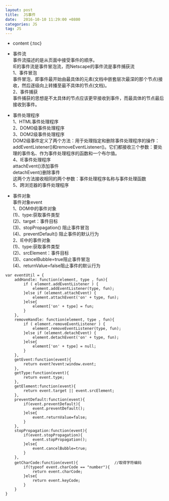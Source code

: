```yaml
---
layout: post
title:  JS事件
date:   2016-10-10 11:29:00 +0800
categories: JS
tag: JS
---
```


* content
{:toc}

- 事件流  
	事件流描述的是从页面中接受事件的顺序。  
	IE的事件流是事件冒泡流，而Netscape的事件流是事件捕获流  
	1、事件冒泡  
	事件冒泡，即事件最开始由最具体的元素(文档中嵌套层次最深的那个节点)接收，然后逐级向上转播至最不具体的节点(文档)。  
	2、事件捕获  
	事件捕获的思想是不太具体的节点应该更早接收到事件，而最具体的节点最后接收到事件。  

- 事件处理程序  
	1、HTML事件处理程序  
	2、DOM0级事件处理程序  
	3、DOM2级事件处理程序  
	DOM2级事件定义了两个方法：用于处理指定和删除事件处理程序的操作：addEventListener()和removeEventListener()。它们都接收三个参数：要处理的事件名、作为事件处理程序的函数和一个布尔值。  
	4、IE事件处理程序  
	attachEvent()添加事件  
	detachEvent()删除事件  
	这两个方法接收相同的两个参数：事件处理程序名称与事件处理函数  
	5、跨浏览器的事件处理程序  

- 事件对象  
	事件对象event  
	1、DOM中的事件对象  
	(1)、type:获取事件类型  
	(2)、target：事件目标  
	(3)、stopPropagation() 阻止事件冒泡  
	(4)、preventDefault() 阻止事件的默认行为  
	2、IE中的事件对象  
	(1)、type:获取事件类型  
	(2)、srcElement：事件目标  
	(3)、cancelBubble=true阻止事件冒泡  
	(4)、returnValue=false阻止事件的默认行为   
	

```
var eventUtil = {
	addHandle: function(element, type , fun){
		if ( element.addEventListener ) {
			element.addEventListener(type, fun);
		}else if (element.attachEvent) {
			element.attachEvent('on' + type, fun);
		}else{
			element['on' + type] = fun;
		}
	},
	removeHandle: function(element, type , fun){
		if ( element.removeEventListener ) {
			element.removeEventListener(type, fun);
		}else if (element.detachEvent) {
			element.detachEvent('on' + type, fun);
		}else{
			element['on' + type] = null;
		}
	},
	getEvent:function(event){
        return event?event:window.event;
    },
	getType:function(event){
		return event.type;
	},
	getElement:function(event){
		return event.target || event.srcElement;
	},
	preventDefault:function(event){
		if(event.preventDefault){
		  	event.preventDefault();
		}else{
		  	event.returnValue=false;
		}
	},
	stopPropagation:function(event){
		if(event.stopPropagation){
	 		event.stopPropagation();
		}else{
	 		event.cancelBubble=true;
		}
	},
	getCharCode:function(event){				//取得字符编码
		if(typeof event.charCode == "number"){
			return event.charCode;
		}else{
			return event.keyCode;
		}
	}
}
```